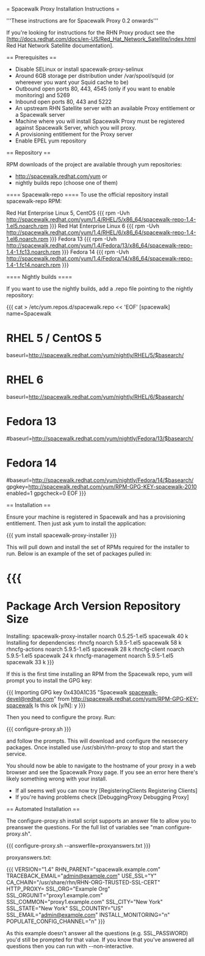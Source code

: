 = Spacewalk Proxy Installation Instructions =

'''These instructions are for Spacewalk Proxy 0.2 onwards'''

If you're looking for instructions for the RHN Proxy product see the [http://docs.redhat.com/docs/en-US/Red_Hat_Network_Satellite/index.html Red Hat Network Satellite documentation].

== Prerequisites ==

  * Disable SELinux or install spacewalk-proxy-selinux
  * Around 6GB storage per distribution under /var/spool/squid (or whereever you want your Squid cache to be)
  * Outbound open ports 80, 443, 4545 (only if you want to enable monitoring) and 5269
  * Inbound open ports 80, 443 and 5222
  * An upstream RHN Satellite server with an available Proxy entitlement or a Spacewalk server
  * Machine where you will install Spacewalk Proxy must be registered against Spacewalk Server, which you will proxy.
  * A provisioning entitlement for the Proxy server
  * Enable EPEL yum repository

== Repository ==

RPM downloads of the project are available through yum repositories:

  * http://spacewalk.redhat.com/yum
or
  * nightly builds repo
(choose one of them)

==== Spacewalk-repo ====
To use the official repository install spacewalk-repo RPM:

Red Hat Enterprise Linux 5, CentOS
{{{
rpm -Uvh http://spacewalk.redhat.com/yum/1.4/RHEL/5/x86_64/spacewalk-repo-1.4-1.el5.noarch.rpm
}}}
Red Hat Enterprise Linux 6
{{{
rpm -Uvh http://spacewalk.redhat.com/yum/1.4/RHEL/6/x86_64/spacewalk-repo-1.4-1.el6.noarch.rpm
}}}
Fedora 13
{{{
rpm -Uvh http://spacewalk.redhat.com/yum/1.4/Fedora/13/x86_64/spacewalk-repo-1.4-1.fc13.noarch.rpm
}}}
Fedora 14
{{{
rpm -Uvh http://spacewalk.redhat.com/yum/1.4/Fedora/14/x86_64/spacewalk-repo-1.4-1.fc14.noarch.rpm
}}}

==== Nightly builds ====

If you want to use the nightly builds, add a .repo file pointing to the nightly repository:

{{{
cat > /etc/yum.repos.d/spacewalk.repo << 'EOF'
[spacewalk]
name=Spacewalk
# RHEL 5 / CentOS 5
baseurl=http://spacewalk.redhat.com/yum/nightly/RHEL/5/$basearch/
# RHEL 6
baseurl=http://spacewalk.redhat.com/yum/nightly/RHEL/6/$basearch/
# Fedora 13
#baseurl=http://spacewalk.redhat.com/yum/nightly/Fedora/13/$basearch/
# Fedora 14
#baseurl=http://spacewalk.redhat.com/yum/nightly/Fedora/14/$basearch/
gpgkey=http://spacewalk.redhat.com/yum/RPM-GPG-KEY-spacewalk-2010
enabled=1
gpgcheck=0
EOF
}}}

== Installation ==

Ensure your machine is registered in Spacewalk and has a provisioning entitlement. Then just ask yum to install the application:

{{{
yum install spacewalk-proxy-installer
}}}

This will pull down and install the set of RPMs required for the installer to run. Below is an example of the set of packages pulled in:

{{{
========================================================================================================================
 Package                                 Arch                 Version                     Repository               Size
========================================================================================================================
Installing:
 spacewalk-proxy-installer               noarch               0.5.25-1.el5                spacewalk                40 k
Installing for dependencies:
 rhncfg                                  noarch               5.9.5-1.el5                 spacewalk                58 k
 rhncfg-actions                          noarch               5.9.5-1.el5                 spacewalk                28 k
 rhncfg-client                           noarch               5.9.5-1.el5                 spacewalk                24 k
 rhncfg-management                       noarch               5.9.5-1.el5                 spacewalk                33 k
}}}

If this is the first time installing an RPM from the Spacewalk repo, yum will prompt you to install the GPG key:

{{{
Importing GPG key 0x430A1C35 "Spacewalk <spacewalk-devel@redhat.com>" from http://spacewalk.redhat.com/yum/RPM-GPG-KEY-spacewalk
Is this ok [y/N]: y
}}}

Then you need to configure the proxy. Run:

{{{
configure-proxy.sh
}}}

and follow the prompts. This will download and configure the nessecery packages. Once installed use /usr/sbin/rhn-proxy to stop and start the service.

You should now be able to navigate to the hostname of your proxy in a web browser and see the Spacewalk Proxy page. If you see an error here there's likely something wrong with your install.

  * If all seems well you can now try [RegisteringClients Registering Clients]
  * If you're having problems check [DebuggingProxy Debugging Proxy]

== Automated Installation ==

The configure-proxy.sh install script supports an answer file to allow you to preanswer the questions. For the full list of variables see "man configure-proxy.sh".

{{{
configure-proxy.sh --answerfile=proxyanswers.txt
}}}

proxyanswers.txt:

{{{
VERSION="1.4"
RHN_PARENT="spacewalk.example.com"
TRACEBACK_EMAIL="admin@example.com"
USE_SSL="Y"
CA_CHAIN="/usr/share/rhn/RHN-ORG-TRUSTED-SSL-CERT"
HTTP_PROXY=
SSL_ORG="Example Org"
SSL_ORGUNIT="proxy1.example.com"
SSL_COMMON="proxy1.example.com"
SSL_CITY="New York"
SSL_STATE="New York"
SSL_COUNTRY="US"
SSL_EMAIL="admin@example.com"
INSTALL_MONITORING="n"
POPULATE_CONFIG_CHANNEL="n"
}}}

As this example doesn't answer all the questions (e.g. SSL_PASSWORD) you'd still be prompted for that value. If you know that you've answered all questions then you can run with --non-interactive.